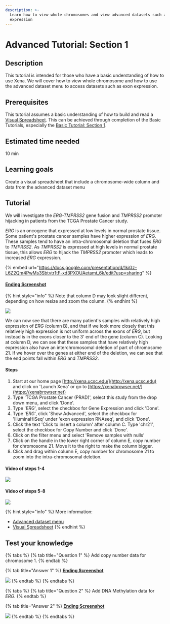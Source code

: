 ```yaml
---
description: >-
  Learn how to view whole chromosomes and view advanced datasets such as exon
  expression
---
```


# Advanced Tutorial: Section 1

## Description <a href="description" id="description"></a>

This tutorial is intended for those who have a basic understanding of how to use Xena. We will cover how to view whole chromosome and how to use the advanced dataset menu to access datasets such as exon expression.

## Prerequisites <a href="prerequisites" id="prerequisites"></a>

This tutorial assumes a basic understanding of how to build and read a [Visual Spreadsheet](../overview-of-features/visual-spreadsheet/). This can be achieved through completion of the Basic Tutorials, especially the [Basic Tutorial: Section 1](basic-tutorial-section-1.md).

## Estimated time needed <a href="estimated-time-needed" id="estimated-time-needed"></a>

10 min‌

## Learning goals <a href="learning-goals" id="learning-goals"></a>

Create a visual spreadsheet that include a chromosome-wide column and data from the advanced dataset menu

## Tutorial <a href="tutorial" id="tutorial"></a>

We will investigate the _ERG-TMPRSS2_ gene fusion and _TMPRSS2_ promoter hijacking in patients from the TCGA Prostate Cancer study.

_ERG_ is an oncogene that expressed at low levels in normal prostate tissue. Some patient's prostate cancer samples have higher expression of _ERG_. These samples tend to have an intra-chromosomal deletion that fuses _ERG_ to _TMPRSS2_. As _TMPRSS2_ is expressed at high levels in normal prostate tissue, this allows _ERG_ to hijack the _TMPRSS2_ promoter which leads to increased _ERG_ expression.

{% embed url="https://docs.google.com/presentation/d/1kiGz-L6Z2Qm4PwMs3Sbtvtr1tF-xd3PXOUAetamt_6k/edit?usp=sharing" %}

#### [​Ending Screenshot​](https://xenabrowser.net/?bookmark=6ea137951fb4ddad4c8a6baaac3914f4) <a href="ending-screenshot" id="ending-screenshot"></a>

{% hint style="info" %}
Note that column D may look slight different, depending on how resize and zoom the column.
{% endhint %}

![](../.gitbook/assets/screen-shot-2021-06-10-at-12.46.32-pm.png)

We can now see that there are many patient's samples with relatively high expression of _ERG_ (column B), and that if we look more closely that this relatively high expression is not uniform across the exons of _ERG_, but instead is in the exons closer to the 3' end of the gene (column C). Looking at column D, we can see that these samples that have relatively high expression also have an interchromosomal deletion of part of chromosome 21. If we hover over the genes at either end of the deletion, we can see that the end points fall within _ERG_ and _TMPRSS2_.&#x20;

#### Steps <a href="steps" id="steps"></a>

1. Start at our home page [http://xena.ucsc.edu/](http://xena.ucsc.edu) and click on 'Launch Xena' or go to [https://xenabrowser.net/](https://xenabrowser.net)
2. Type 'TCGA Prostate Cancer (PRAD)', select this study from the drop down menu, and click 'Done'.
3. Type '_ERG_', select the checkbox for Gene Expression and click 'Done'.
4. Type '_ERG_', click 'Show Advanced', select the checkbox for 'IlluminaHiSeq' under 'exon expression RNAseq', and click 'Done'.
5. Click the text 'Click to insert a column' after column C. Type 'chr21', select the checkbox for Copy Number and click 'Done'.
6. Click on the filter menu and select 'Remove samples with nulls'
7. Click on the  handle in the lower right corner of column E, copy number for chromosome 21. Move it to the right to make the column bigger.&#x20;
8. Click and drag within column E, copy number for chromosome 21 to zoom into the intra-chromosomal deletion.

#### Video of steps 1-4 <a href="video-of-steps" id="video-of-steps"></a>

![](../.gitbook/assets/advanced\_1.gif)

#### ‌**Video of steps 5-8**

![](../.gitbook/assets/advanced\_2.gif)

{% hint style="info" %}
More information:

* [Advanced dataset menu](../overview-of-features/visual-spreadsheet/#advanced-datasets)
* [Visual Spreadsheet](../overview-of-features/visual-spreadsheet/)
{% endhint %}

## Test your knowledge <a href="test-your-knowledge" id="test-your-knowledge"></a>

{% tabs %}
{% tab title="Question 1" %}
Add copy number data for chromosome 1.
{% endtab %}

{% tab title="Answer 1" %}
****[**Ending Screenshot**](https://xenabrowser.net/?bookmark=95d77b2d3107653fa2a7be51424f0a04)****

![](../.gitbook/assets/screen-shot-2021-06-10-at-3.49.57-pm.png)
{% endtab %}
{% endtabs %}

{% tabs %}
{% tab title="Question 2" %}
Add DNA Methylation data for _ERG_.
{% endtab %}

{% tab title="Answer 2" %}
****[**Ending Screenshot**](https://xenabrowser.net/?bookmark=3b8cf8fa103e5fe2d718337551af34a4)****

![](../.gitbook/assets/screen-shot-2021-06-10-at-3.48.18-pm.png)
{% endtab %}
{% endtabs %}
